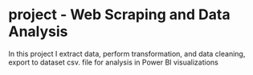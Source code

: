 # project - Web Scraping and Data Analysis
In this project I extract data, perform transformation, and data cleaning, export to dataset csv. file for analysis in Power BI visualizations
